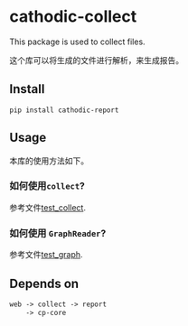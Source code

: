 # cathodic-collect

This package is used to collect files.

这个库可以将生成的文件进行解析，来生成报告。

## Install

`pip install cathodic-report`

## Usage

本库的使用方法如下。

### 如何使用`collect`?

参考文件[test_collect](./tests/ft/test_collect.py).

### 如何使用 `GraphReader`?

参考文件[test_graph](./tests/reader/test_graph.py).

## Depends on

```txt
web -> collect -> report
    -> cp-core
```
